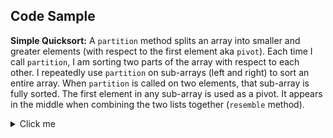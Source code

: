 ## Code Sample
**Simple Quicksort:** A `partition` method splits an array into smaller and greater elements (with respect to the first element aka `pivot`). Each time I call `partition`, I am sorting two parts of the array with respect to each other. I repeatedly use `partition` on sub-arrays (left and right) to sort an entire array. When `partition` is called on two elements, that sub-array is fully sorted. The first element in any sub-array is used as a pivot. It appears in the middle when combining the two lists together (`resemble` method).

<details>
  <summary>Click me</summary>
  
  ### Heading
  1. Foo
  2. Bar
     * Baz
     * Qux

  ### Some Ruby
  ```ruby
  def simple_quicksort(array)
    partition(array)
  end
  
  def partition(array)
    pivot = array[0]
    before, after = [], []
    (1..array.length - 1).each do |i|
      if array[i] <= pivot
        before.push(array[i])
      elsif array[i] > pivot
        after.push(array[i])
      end
    end
    before = partition(before) if before.length > 1
    after = partition(after) if after.length > 1
    resemble(before, pivot, after, array)
  end
  
  def resemble(before, pivot, after, array)
    index = 0
    array, index = join_part(before, index, array)
    array[index] = pivot
    index += 1
    array, index = join_part(after, index, array)
    array
  end
  
  def join_part(part, index, array)
    until part.empty?
      array[index] = part[0]
      index += 1
      part.shift
    end
    [array, index]
  end
  ```
</details>

